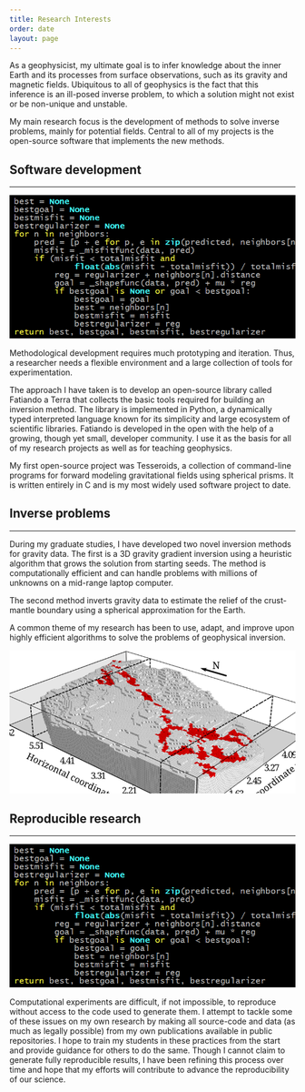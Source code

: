 ```yaml
---
title: Research Interests
order: date
layout: page
---
```


As a geophysicist,
my ultimate goal is
to infer knowledge about the inner Earth
and its processes
from surface observations,
such as its gravity and magnetic fields.
Ubiquitous to all of geophysics
is the fact that this inference
is an ill-posed inverse problem,
to which a solution might not exist
or be non-unique and unstable.

My main research focus is
the development of methods
to solve inverse problems,
mainly for potential fields.
Central to all of my projects
is the open-source software
that implements the new methods.


<h2>Software development</h2>
<hr>

<div class="row">

<div class="col-md-4 col-sm-5 col-xs-6">
    <img title="Screenshot of some source code" src="/images/research-code-example.png" class="img-responsive">
</div>

<div class="col-md-8 col-sm-7 col-xs-6">

Methodological development requires
much prototyping and iteration.
Thus,
a researcher needs
a flexible environment
and a large collection of tools
for experimentation.

The approach I have taken is
to develop an open-source library
called Fatiando a Terra
that collects the basic tools
required for building an inversion method.
The library is implemented in Python,
a dynamically typed interpreted language
known for its simplicity
and large ecosystem of scientific libraries.
Fatiando is developed in the
open
with the help of a growing, though yet small,
developer community.
I use it as the basis for
all of my research projects
as well as for teaching geophysics.

My first open-source project
was Tesseroids,
a collection of command-line programs
for forward modeling gravitational fields
using spherical prisms.
It is written entirely in C
and is my most widely used software project to date.

</div>
</div> <!--Row-->


<h2>Inverse problems</h2>
<hr>

<div class="row">

<div class="col-md-8 col-sm-7 col-xs-6">

During my graduate studies,
I have developed two novel inversion methods
for gravity data.
The first is a 3D gravity gradient inversion
using a heuristic algorithm
that grows the solution from starting seeds.
The method is computationally efficient
and can handle problems with millions of unknowns
on a mid-range laptop computer.

The second method inverts gravity data
to estimate the relief
of the crust-mantle boundary
using a spherical approximation for the Earth.

A common theme of my research has been
to use, adapt, and improve upon
highly efficient algorithms
to solve the problems of geophysical inversion.

</div>

<div class="col-md-4 col-sm-5 col-xs-6">
    <img title="Example image of an inversion result" src="/images/research-inversion-example.png" class="img-responsive">
</div>

</div> <!--Row-->


<h2>Reproducible research</h2>
<hr>

<div class="row">

<div class="col-md-4 col-sm-5 col-xs-6">
    <img title="Screenshot of some source code" src="/images/research-code-example.png" class="img-responsive">
</div>

<div class="col-md-8 col-sm-7 col-xs-6">

Computational experiments
are difficult, if not impossible, to reproduce
without access to the code used to generate them.
I attempt to tackle
some of these issues
on my own research
by making all source-code and data
(as much as legally possible)
from my own publications
available in public repositories.
I hope to train my students
in these practices from the start
and provide guidance for others to do the same.
Though I cannot claim
to generate fully reproducible results,
I have been refining this process over time
and hope that my efforts will contribute
to advance the reproducibility of our science.

</div>
</div> <!--Row-->
